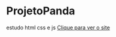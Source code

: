 # ProjetoPanda
 estudo html css e js
<a href="https://anapaularsantos.github.io/ProjetoPanda/panda/">Clique para ver o site</a>
